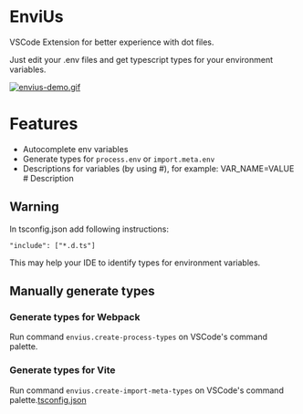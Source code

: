 # EnviUs

VSCode Extension for better experience with dot files.

Just edit your .env files and get typescript types for your environment variables.

[![envius-demo.gif](https://i.postimg.cc/SsKpfCp2/envius-demo.gif)](https://postimg.cc/MnFpxD84)

# Features
- Autocomplete env variables
- Generate types for `process.env` or `import.meta.env`
- Descriptions for variables (by using #), for example: VAR_NAME=VALUE # Description

## Warning

In tsconfig.json add following instructions:
```
"include": ["*.d.ts"]
```

This may help your IDE to identify types for environment variables.

## Manually generate types
### Generate types for Webpack
Run command `envius.create-process-types` on VSCode's command palette.

### Generate types for Vite
Run command `envius.create-import-meta-types` on VSCode's command palette.[tsconfig.json](..%2Frocket-delivery-front%2Ftsconfig.json)